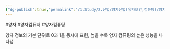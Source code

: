 ```yaml
---
{"dg-publish":true,"permalink":"/1.Study/2.산업/양자산업(양자보안,컴퓨팅)/양자_INFO/큐비트/","created":"2025-02-13T21:46:32.571+09:00","updated":"2025-06-03T20:07:21.186+09:00"}
---
```


#양자 #양자컴퓨터 #양자컴퓨팅

양자 정보의 기본 단위로 0과 1을 동시에 표현, 높을 수록 양자 컴퓨팅의 높은 성능을 나타냄